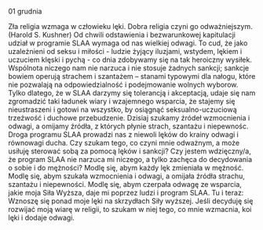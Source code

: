 01 grudnia

Zła religia wzmaga w człowieku lęki. Dobra religia czyni go odważniejszym.
(Harold S. Kushner)
 Od chwili odstawienia i bezwarunkowej kapitulacji udział w programie SLAA wymaga od nas wielkiej odwagi. To cud, że jako uzależnieni od seksu i miłości - ludzie żyjący iluzjami, wstydem, lękiem i uczuciem klęski i pychą - co dnia zdobywamy się na tak heroiczny wysiłek. Wspólnota niczego nam nie narzuca i nie stosuje żadnych sankcji; sankcje bowiem operują strachem i szantażem – stanami typowymi dla nałogu, które nie pozwalają na odpowiedzialność i podejmowanie wolnych wyborow. Tylko dlatego, że w SLAA darzymy się tolerancją i akceptacją, udaje się nam zgromadzić taki ładunek wiary i wzajemnego wsparcia, że stajemy się nieustraszeni i gotowi na wszystko, by osiągnąć seksualno-uczuciową trzeźwość i duchowe przebudzenie. Dzisiaj szukamy źródeł wzmocnienia i odwagi, a omijamy źródła, z których płynie strach, szantażu i niepewnośc. Droga programu SLAA prowadzi nas z niewoli lęków do krainy odwagi i równowagi ducha.
 Czy szukam tego, co czyni mnie odważnym, a może usiłuję sterować sobą za pomocą lęków i sankcji? Czy jestem wdzięczny/a, że program SLAA nie narzuca mi niczego, a tylko zachęca do decydowania o sobie i do mężności?
 Modlę się, abym każdy lęk zmieniała w mężność. Modlę się, abym szukała wzmocnienia i odwagi, a omijała źródła strachu, szantażu i niepewności. Modlę się, abym czerpała odwagę ze wsparcia, jakie moja Siła Wyższa, daje mi poprzez ludzi i program SLAA.
 Tu i teraz: Wznoszę się ponad moje lęki na skrzydłach Siły wyższej. Jeśli decyduję się rozwijać moją wiarę w religii, to szukam w niej tego, co mnie wzmacnia, koi lęki i dodaje odwagi.
